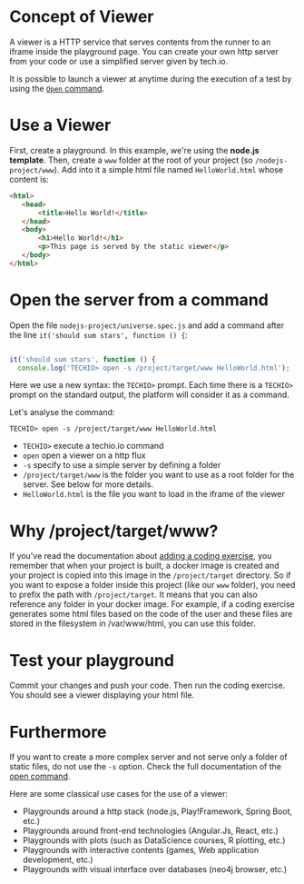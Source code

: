 # Concept of Viewer
A viewer is a HTTP service that serves contents from the runner to an iframe inside the playground page. You can create your own http server from your code or use a simplified server given by tech.io.

It is possible to launch a viewer at anytime during the execution of a test by using the [`Open` command](/playgrounds/408/tech-io-documentation/content/open).

# Use a Viewer
First, create a playground. In this example, we're using the **node.js template**.
Then, create a `www` folder at the root of your project (so `/nodejs-project/www`). Add into it a simple html file named `HelloWorld.html` whose content is:

```html
<html>
   <head>
       <title>Hello World!</title>
   </head>
   <body>
       <h1>Hello World!</h1>
       <p>This page is served by the static viewer</p>
   </body>
</html>
```

# Open the server from a command
Open the file `nodejs-project/universe.spec.js` and add a command after the line `it('should sum stars', function () {`:

```javascript

it('should sum stars', function () {
  console.log('TECHIO> open -s /project/target/www HelloWorld.html');

```

Here we use a new syntax: the `TECHIO>` prompt.  Each time there is a `TECHIO>` prompt on the standard output, the platform will consider it as a command.

Let's analyse the command:

```
TECHIO> open -s /project/target/www HelloWorld.html
```

- `TECHIO>`	execute a techio.io command
- `open` open a viewer on a http flux
- `-s` specify to use a simple server by defining a folder
- `/project/target/www` is the folder you want to use as a root folder for the server. See below for more details.
- `HelloWorld.html` is the file you want to load in the iframe of the viewer

# Why /project/target/www?
If you've read the documentation about [adding a coding exercise](/playgrounds/408/tech-io-documentation/content/add-a-coding-exercise), you remember that when your project is built, a docker image is created and your project is copied into this image in the `/project/target` directory. So if you want to expose a folder inside this project (like our `www` folder), you need to prefix the path with `/project/target`.
It means that you can also reference any folder in your docker image. For example, if a coding exercise generates some html files based on the code of the user and these files are stored in the filesystem in /var/www/html, you can use this folder.

# Test your playground
Commit your changes and push your code. Then run the coding exercise. You should see a viewer displaying your html file.

# Furthermore

If you want to create a more complex server and not serve only a folder of static files, do not use the `-s` option. Check the full documentation of the [open command](/playgrounds/408/tech-io-documentation/content/open).

Here are some classical use cases for the use of a viewer:
- Playgrounds around a http stack (node.js, Play!Framework, Spring Boot, etc.)
- Playgrounds around front-end technologies (Angular.Js, React, etc.)
- Playgrounds with plots (such as DataScience courses, R plotting, etc.)
- Playgrounds with interactive contents (games, Web application development, etc.)
- Playgrounds with visual interface over databases (neo4j browser, etc.)
